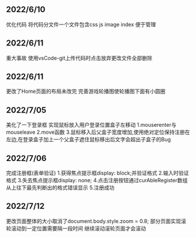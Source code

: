 ## 2022/6/10
优化代码
将代码分文件一个文件包含css     js      image     index
便于管理
## 2022/6/11
重大事故
使用vsCode-git上传代码时点击放弃更改文件全部删除
## 2022/6/11
更改了Home页面的布局未改完
完善游戏轮播图使轮播图下面有小圆圈
## 2022/7/05
美化了一下登录框
实现鼠标放入用户登录位置盒子左移动
    1.mouserenter与mouseleave
    2.move函数
    3.鼠标移入后父盒子宽度增加,使用绝对定位保持注册在左边,在登录盒子加上一个父盒子遮住鼠标移出后文字会超出子盒子的Bug
## 2022/7/06
完成注册框(表单验证)
1.获得焦点提示框display: block;并验证格式
2.输入时验证格式
3.失去焦点提示框display: none;
4.点击注册按钮通过curAbleRegister数组从上往下最先判断出的格式错误显示
5.注册成功

## 2022/7/12
更改页面整体的大小取消了document.body.style.zoom = 0.8;
部分页面实现滚轮滚动到一定位置需要隔一段时间
继续滚动滚轮页面才会滚动